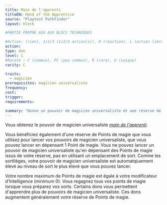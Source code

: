```yaml
---
title: Main de l'apprenti
titleEN: Hand of the Apprentice
source: "Playtest Pathfinder"
layout: block

#PARTIE PROPRE AUX AUX BLOCS TECHNIQUES

#Action: (rien), 1/2/3 (1/2/3 action[s]), R (réaction), L (action libre)
action: 
type: don
level: 1
#Rareté : C (commun), PC (peu commun), R (rare), U (unique)
rarity: C

traits:
  - magicien
prerequisites: magicien universaliste
frequency: 
cost:
trigger: 
requirements: 

summary: "Donne un pouvoir de magicien universaliste et une réserve de Points de magie"
---
```


Vous obtenez le pouvoir de magicien universaliste [*main de l'apprenti*](/sorts/main-de-l'apprenti.html).

Vous bénéficiez également d'une réserve de Points de magie que vous utilisez pour lancer vos pouvoirs de magicien universaliste, que vous pouvez lancer en dépensant 1 Point de magie. Vous ne pouvez lancer un pouvoir de magicien universaliste qu'en dépensant des Points de magie issus de votre réserve, pas en utilisant un emplacement de sort. Comme les sortilèges, votre pouvoir de magicien universaliste est automatqiuement élevé au niveau de sort le plus élevé que vous pouvez lancer.

Votre nombre maximum de Points de magie est égale à votre modificateur d'Intelligence (minimum 0). Vous regagnez tous vos points de magie lorsque vous préparez vos sorts. Certains dons vous permettent d'apprendre plus de pouvoirs de magicien universaliste. Ces dons augmentent généralement votre réserve de Points de magie.
